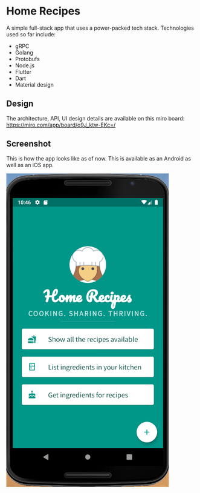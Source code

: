 # Home Recipes

A simple full-stack app that uses a power-packed tech stack. Technologies used so far include:
* gRPC
* Golang
* Protobufs 
* Node.js
* Flutter
* Dart
* Material design

## Design
The architecture, API, UI design details are available on this miro board: https://miro.com/app/board/o9J_ktw-EKc=/

## Screenshot
This is how the app looks like as of now. This is available as an Android as well as an iOS app.

![home-recipes.png](home-recipes.png)
